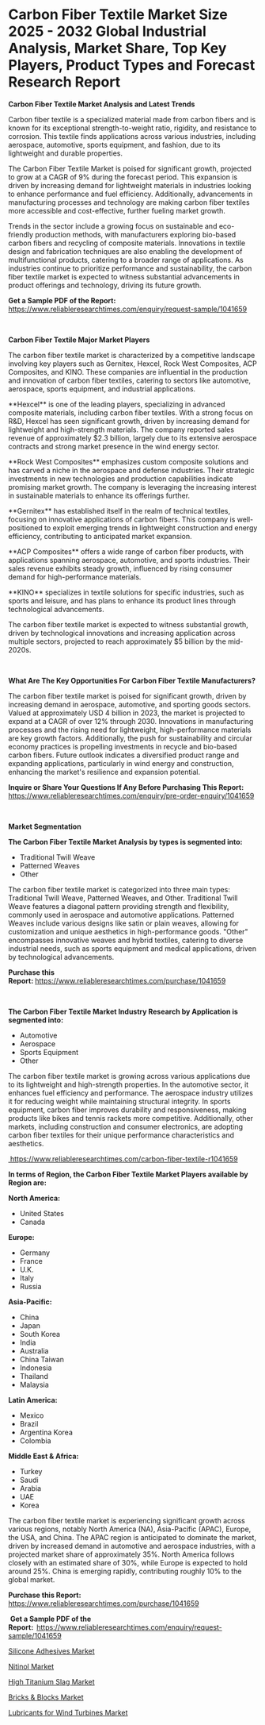 <p><h1>Carbon Fiber Textile Market Size 2025 - 2032 Global Industrial Analysis, Market Share, Top Key Players, Product Types and Forecast Research Report</h1></p><p><strong>Carbon Fiber Textile Market Analysis and Latest Trends</strong></p>
<p><p>Carbon fiber textile is a specialized material made from carbon fibers and is known for its exceptional strength-to-weight ratio, rigidity, and resistance to corrosion. This textile finds applications across various industries, including aerospace, automotive, sports equipment, and fashion, due to its lightweight and durable properties.</p><p>The Carbon Fiber Textile Market is poised for significant growth, projected to grow at a CAGR of 9% during the forecast period. This expansion is driven by increasing demand for lightweight materials in industries looking to enhance performance and fuel efficiency. Additionally, advancements in manufacturing processes and technology are making carbon fiber textiles more accessible and cost-effective, further fueling market growth.</p><p>Trends in the sector include a growing focus on sustainable and eco-friendly production methods, with manufacturers exploring bio-based carbon fibers and recycling of composite materials. Innovations in textile design and fabrication techniques are also enabling the development of multifunctional products, catering to a broader range of applications. As industries continue to prioritize performance and sustainability, the carbon fiber textile market is expected to witness substantial advancements in product offerings and technology, driving its future growth.</p></p>
<p><strong>Get a Sample PDF of the Report:&nbsp;</strong> <a href="https://www.reliableresearchtimes.com/enquiry/request-sample/1041659?utm_campaign=2135&utm_medium=2&utm_source=Github&utm_content=ia&utm_term=30012025&utm_id=carbon-fiber-textile">https://www.reliableresearchtimes.com/enquiry/request-sample/1041659</a></p>
<p>&nbsp;</p>
<p><strong>Carbon Fiber Textile Major Market Players</strong></p>
<p><p>The carbon fiber textile market is characterized by a competitive landscape involving key players such as Gernitex, Hexcel, Rock West Composites, ACP Composites, and KINO. These companies are influential in the production and innovation of carbon fiber textiles, catering to sectors like automotive, aerospace, sports equipment, and industrial applications.</p><p>**Hexcel** is one of the leading players, specializing in advanced composite materials, including carbon fiber textiles. With a strong focus on R&D, Hexcel has seen significant growth, driven by increasing demand for lightweight and high-strength materials. The company reported sales revenue of approximately $2.3 billion, largely due to its extensive aerospace contracts and strong market presence in the wind energy sector.</p><p>**Rock West Composites** emphasizes custom composite solutions and has carved a niche in the aerospace and defense industries. Their strategic investments in new technologies and production capabilities indicate promising market growth. The company is leveraging the increasing interest in sustainable materials to enhance its offerings further.</p><p>**Gernitex** has established itself in the realm of technical textiles, focusing on innovative applications of carbon fibers. This company is well-positioned to exploit emerging trends in lightweight construction and energy efficiency, contributing to anticipated market expansion.</p><p>**ACP Composites** offers a wide range of carbon fiber products, with applications spanning aerospace, automotive, and sports industries. Their sales revenue exhibits steady growth, influenced by rising consumer demand for high-performance materials.</p><p>**KINO** specializes in textile solutions for specific industries, such as sports and leisure, and has plans to enhance its product lines through technological advancements. </p><p>The carbon fiber textile market is expected to witness substantial growth, driven by technological innovations and increasing application across multiple sectors, projected to reach approximately $5 billion by the mid-2020s.</p></p>
<p>&nbsp;</p>
<p><strong>What Are The Key Opportunities For Carbon Fiber Textile Manufacturers?</strong></p>
<p><p>The carbon fiber textile market is poised for significant growth, driven by increasing demand in aerospace, automotive, and sporting goods sectors. Valued at approximately USD 4 billion in 2023, the market is projected to expand at a CAGR of over 12% through 2030. Innovations in manufacturing processes and the rising need for lightweight, high-performance materials are key growth factors. Additionally, the push for sustainability and circular economy practices is propelling investments in recycle and bio-based carbon fibers. Future outlook indicates a diversified product range and expanding applications, particularly in wind energy and construction, enhancing the market's resilience and expansion potential.</p></p>
<p><strong>Inquire or Share Your Questions If Any Before Purchasing This Report:</strong> <a href="https://www.reliableresearchtimes.com/enquiry/pre-order-enquiry/1041659?utm_campaign=2135&utm_medium=2&utm_source=Github&utm_content=ia&utm_term=30012025&utm_id=carbon-fiber-textile">https://www.reliableresearchtimes.com/enquiry/pre-order-enquiry/1041659</a></p>
<p>&nbsp;</p>
<p><strong>Market Segmentation</strong></p>
<p><strong>The Carbon Fiber Textile Market Analysis by types is segmented into:</strong></p>
<p><ul><li>Traditional Twill Weave</li><li>Patterned Weaves</li><li>Other</li></ul></p>
<p><p>The carbon fiber textile market is categorized into three main types: Traditional Twill Weave, Patterned Weaves, and Other. Traditional Twill Weave features a diagonal pattern providing strength and flexibility, commonly used in aerospace and automotive applications. Patterned Weaves include various designs like satin or plain weaves, allowing for customization and unique aesthetics in high-performance goods. "Other" encompasses innovative weaves and hybrid textiles, catering to diverse industrial needs, such as sports equipment and medical applications, driven by technological advancements.</p></p>
<p><strong>Purchase this Report:&nbsp;</strong><a href="https://www.reliableresearchtimes.com/purchase/1041659?utm_campaign=2135&utm_medium=2&utm_source=Github&utm_content=ia&utm_term=30012025&utm_id=carbon-fiber-textile">https://www.reliableresearchtimes.com/purchase/1041659</a></p>
<p>&nbsp;</p>
<p><strong>The Carbon Fiber Textile Market Industry Research by Application is segmented into:</strong></p>
<p><ul><li>Automotive</li><li>Aerospace</li><li>Sports Equipment</li><li>Other</li></ul></p>
<p><p>The carbon fiber textile market is growing across various applications due to its lightweight and high-strength properties. In the automotive sector, it enhances fuel efficiency and performance. The aerospace industry utilizes it for reducing weight while maintaining structural integrity. In sports equipment, carbon fiber improves durability and responsiveness, making products like bikes and tennis rackets more competitive. Additionally, other markets, including construction and consumer electronics, are adopting carbon fiber textiles for their unique performance characteristics and aesthetics.</p></p>
<p><a href="https://www.reliableresearchtimes.com/carbon-fiber-textile-r1041659?utm_campaign=2135&utm_medium=2&utm_source=Github&utm_content=ia&utm_term=30012025&utm_id=carbon-fiber-textile">&nbsp;https://www.reliableresearchtimes.com/carbon-fiber-textile-r1041659</a></p>
<p><strong>In terms of Region, the Carbon Fiber Textile Market Players available by Region are:</strong></p>
<p>
    <p> <strong> North America: </strong>
        <ul>
            <li>United States</li>
            <li>Canada</li>
        </ul>
        </p> 
    <p> <strong> Europe: </strong>
        <ul>
            <li>Germany</li>
            <li>France</li>
            <li>U.K.</li>
            <li>Italy</li>
            <li>Russia</li>
        </ul>
        </p> 
    <p> <strong> Asia-Pacific: </strong>
        <ul>
            <li>China</li>
            <li>Japan</li>
            <li>South Korea</li>
            <li>India</li>
            <li>Australia</li>
            <li>China Taiwan</li>
            <li>Indonesia</li>
            <li>Thailand</li>
            <li>Malaysia</li>
        </ul>
        </p> 
    <p> <strong> Latin America: </strong>
        <ul>
            <li>Mexico</li>
            <li>Brazil</li>
            <li>Argentina Korea</li>
            <li>Colombia</li>
        </ul>
        </p> 
    <p> <strong> Middle East & Africa: </strong>
        <ul>
            <li>Turkey</li>
            <li>Saudi</li>
            <li>Arabia</li>
            <li>UAE</li>
            <li>Korea</li>
        </ul>
    </p>
    </p>
<p><p>The carbon fiber textile market is experiencing significant growth across various regions, notably North America (NA), Asia-Pacific (APAC), Europe, the USA, and China. The APAC region is anticipated to dominate the market, driven by increased demand in automotive and aerospace industries, with a projected market share of approximately 35%. North America follows closely with an estimated share of 30%, while Europe is expected to hold around 25%. China is emerging rapidly, contributing roughly 10% to the global market.</p></p>
<p><strong>Purchase this Report: </strong><a href="https://www.reliableresearchtimes.com/purchase/1041659?utm_campaign=2135&utm_medium=2&utm_source=Github&utm_content=ia&utm_term=30012025&utm_id=carbon-fiber-textile">https://www.reliableresearchtimes.com/purchase/1041659</a></p>
<p>&nbsp;<strong>Get a Sample PDF of the Report:&nbsp;&nbsp;</strong><a href="https://www.reliableresearchtimes.com/enquiry/request-sample/1041659?utm_campaign=2135&utm_medium=2&utm_source=Github&utm_content=ia&utm_term=30012025&utm_id=carbon-fiber-textile">https://www.reliableresearchtimes.com/enquiry/request-sample/1041659</a></p>
<p><strong></strong></p>
<p><p><a href="https://github.com/lvaill871987/Market-Research-Report-List-1/blob/main/silicone-adhesives-market.md?utm_campaign=2135&utm_medium=2&utm_source=Github&utm_content=ia&utm_term=30012025&utm_id=carbon-fiber-textile">Silicone Adhesives Market</a></p><p><a href="https://github.com/klaassenmackenzie6/Market-Research-Report-List-1/blob/main/nitinol-market.md?utm_campaign=2135&utm_medium=2&utm_source=Github&utm_content=ia&utm_term=30012025&utm_id=carbon-fiber-textile">Nitinol Market</a></p><p><a href="https://github.com/saroarmaicky/Market-Research-Report-List-1/blob/main/high-titanium-slag-market.md?utm_campaign=2135&utm_medium=2&utm_source=Github&utm_content=ia&utm_term=30012025&utm_id=carbon-fiber-textile">High Titanium Slag Market</a></p><p><a href="https://github.com/crosejeanetta00360/Market-Research-Report-List-1/blob/main/bricks-blocks-market.md?utm_campaign=2135&utm_medium=2&utm_source=Github&utm_content=ia&utm_term=30012025&utm_id=carbon-fiber-textile">Bricks & Blocks Market</a></p><p><a href="https://github.com/ahamdyzabira4/Market-Research-Report-List-1/blob/main/lubricants-for-wind-turbines-market.md?utm_campaign=2135&utm_medium=2&utm_source=Github&utm_content=ia&utm_term=30012025&utm_id=carbon-fiber-textile">Lubricants for Wind Turbines Market</a></p></p>
